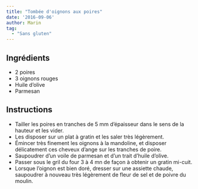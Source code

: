 ```yaml
---
title: "Tombée d'oignons aux poires"
date: '2016-09-06'
author: Marin
tag: 
  - "Sans gluten"
---
```

## Ingrédients
- 2 poires
- 3 oignons rouges
- Huile d’olive
- Parmesan

## Instructions
- Tailler les poires en tranches de 5 mm d’épaisseur dans le sens de la hauteur et les vider.
- Les disposer sur un plat à gratin et les saler très légèrement.
- Émincer très finement les oignons à la mandoline, et disposer délicatement ces cheveux d’ange sur les tranches de poire.
- Saupoudrer d’un voile de parmesan et d’un trait d’huile d’olive.
- Passer sous le gril du four 3 à 4 mn de façon à obtenir un gratin mi-cuit.
- Lorsque l’oignon est bien doré, dresser sur une assiette chaude, saupoudrer à nouveau très légèrement de fleur de sel et de poivre du moulin.


